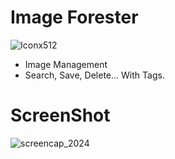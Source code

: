 # Image Forester
![Iconx512](https://github.com/r3dsd/ImageForester/assets/158823274/f85df575-ee34-4051-9598-1b80aaddca78)
- Image Management
- Search, Save, Delete... With Tags.

# ScreenShot

![screencap_2024](https://github.com/r3dsd/ImageForester/assets/158823274/5ca451b5-1a05-44d0-b94e-23d97ad2f5cf)
